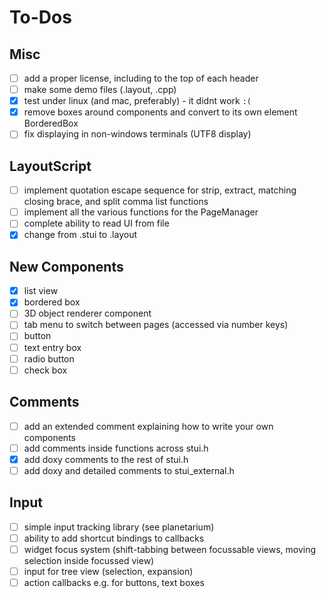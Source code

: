 # To-Dos

## Misc
- [ ] add a proper license, including to the top of each header
- [ ] make some demo files (.layout, .cpp)
- [x] test under linux (and mac, preferably) - it didnt work `:(`
- [x] remove boxes around components and convert to its own element BorderedBox
- [ ] fix displaying in non-windows terminals (UTF8 display)

## LayoutScript
- [ ] implement quotation escape sequence for strip, extract, matching closing brace, and split comma list functions
- [ ] implement all the various functions for the PageManager
- [ ] complete ability to read UI from file
- [x] change from .stui to .layout

## New Components
- [x] list view
- [x] bordered box
- [ ] 3D object renderer component
- [ ] tab menu to switch between pages (accessed via number keys)
- [ ] button
- [ ] text entry box
- [ ] radio button
- [ ] check box

## Comments
- [ ] add an extended comment explaining how to write your own components
- [ ] add comments inside functions across stui.h
- [x] add doxy comments to the rest of stui.h
- [ ] add doxy and detailed comments to stui_external.h

## Input
- [ ] simple input tracking library (see planetarium)
- [ ] ability to add shortcut bindings to callbacks
- [ ] widget focus system (shift-tabbing between focussable views, moving selection inside focussed view)
- [ ] input for tree view (selection, expansion)
- [ ] action callbacks e.g. for buttons, text boxes